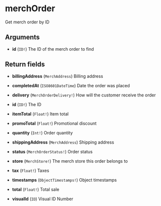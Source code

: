 # merchOrder

Get merch order by ID

## Arguments

-   **id** (`ID!`)
    The ID of the merch order to find

## Return fields

-   **billingAddress** (`MerchAddress`)
    Billing address

-   **completedAt** (`ISO8601DateTime`)
    Date the order was placed

-   **delivery** (`MerchOrderDelivery!`)
    How will the customer receive the order

-   **id** (`ID!`)
    The ID

-   **itemTotal** (`Float!`)
    Item total

-   **promoTotal** (`Float!`)
    Promotional discount

-   **quantity** (`Int!`)
    Order quantity

-   **shippingAddress** (`MerchAddress`)
    Shipping address

-   **status** (`MerchOrderStatus!`)
    Order status

-   **store** (`MerchStore!`)
    The merch store this order belongs to

-   **tax** (`Float!`)
    Taxes

-   **timestamps** (`ObjectTimestamps!`)
    Object timestamps

-   **total** (`Float!`)
    Total sale

-   **visualId** (`ID`)
    Visual ID Number
